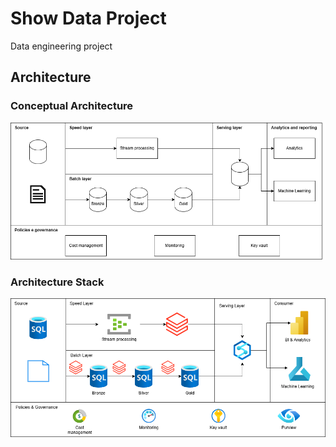 # Show Data Project

Data engineering project

## Architecture
### Conceptual Architecture
![conceptual architecture](./images/conceptual_architecture.png)

### Architecture Stack
![architecture stack](./images/stack_architecture_toreview.png)
